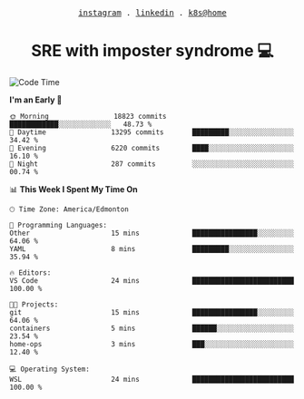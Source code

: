 <p align="center">
  <samp>
    <a href="https://www.instagram.com/lildrunkensmurf/">instagram</a> .
    <a href="https://www.linkedin.com/in/joryirving/">linkedin</a> .
    <a href="https://github.com/joryirving/home-ops">k8s@home</a>
  </samp>
</p>

<h1 align="center">
  SRE with imposter syndrome 💻
</h1>

<!--START_SECTION:waka-->
![Code Time](http://img.shields.io/badge/Code%20Time-174%20hrs%2013%20mins-blue)

**I'm an Early 🐤** 

```text
🌞 Morning                18823 commits       ████████████░░░░░░░░░░░░░   48.73 % 
🌆 Daytime                13295 commits       █████████░░░░░░░░░░░░░░░░   34.42 % 
🌃 Evening                6220 commits        ████░░░░░░░░░░░░░░░░░░░░░   16.10 % 
🌙 Night                  287 commits         ░░░░░░░░░░░░░░░░░░░░░░░░░   00.74 % 
```


📊 **This Week I Spent My Time On** 

```text
🕑︎ Time Zone: America/Edmonton

💬 Programming Languages: 
Other                    15 mins             ████████████████░░░░░░░░░   64.06 % 
YAML                     8 mins              █████████░░░░░░░░░░░░░░░░   35.94 % 

🔥 Editors: 
VS Code                  24 mins             █████████████████████████   100.00 % 

🐱‍💻 Projects: 
git                      15 mins             ████████████████░░░░░░░░░   64.06 % 
containers               5 mins              ██████░░░░░░░░░░░░░░░░░░░   23.54 % 
home-ops                 3 mins              ███░░░░░░░░░░░░░░░░░░░░░░   12.40 % 

💻 Operating System: 
WSL                      24 mins             █████████████████████████   100.00 % 
```


<!--END_SECTION:waka-->
